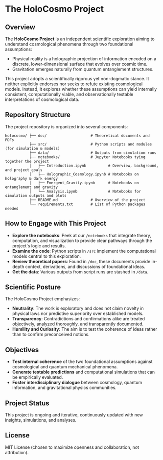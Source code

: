 # The HoloCosmo Project

## Overview

The **HoloCosmo Project** is an independent scientific exploration aiming to understand cosmological phenomena through two foundational assumptions:

- Physical reality is a holographic projection of information encoded on a discrete, lower-dimensional surface that evolves over cosmic time.
- Gravitation emerges naturally from quantum entanglement structures.

This project adopts a scientifically rigorous yet non-dogmatic stance. It neither explicitly endorses nor seeks to refute existing cosmological models. Instead, it explores whether these assumptions can yield internally consistent, computationally viable, and observationally testable interpretations of cosmological data.

## Repository Structure

The project repository is organized into several components:

```
holocosmo/ ├── doc/                    # Theoretical documents and PDFs
           ├── src/                    # Python scripts and modules (for simulation & models)
           ├── data/                   # Outputs from simulation runs
           ├── notebooks/              # Jupyter Notebooks tying together the project
           │   ├── Introduction.ipynb          # Overview, background, and project goals
           │   ├── Holographic_Cosmology.ipynb # Notebooks on holography & dark energy
           │   ├── Emergent_Gravity.ipynb      # Notebooks on entanglement and gravity
           │   └── Analysis.ipynb              # Notebooks for simulation outputs and plots
           ├── README.md               # Overview of the project
           └── requirements.txt        # List of Python packages needed
```

## How to Engage with This Project

- **Explore the notebooks**: Peek at our `/notebooks` that integrate theory, computation, and visualization to provide clear pathways through the project's logic and results.
- **Examine the code**: Python scripts in `/src` implement the computational models central to this exploration.
- **Review theoretical papers**: Found in `/doc`, these documents provide in-depth context, derivations, and discussions of foundational ideas.
- **Get the data**: Various outputs from script runs are stashed in `/data`.

## Scientific Posture

The HoloCosmo Project emphasizes:

- **Neutrality**: The work is exploratory and does not claim novelty in physical laws nor predictive superiority over established models.
- **Transparency**: Contradictions and confirmations alike are treated objectively, analyzed thoroughly, and transparently documented.
- **Humility and Curiosity**: The aim is to test the coherence of ideas rather than to confirm preconceived notions.

## Objectives

- **Test internal coherence** of the two foundational assumptions against cosmological and quantum mechanical phenomena.
- **Generate testable predictions** and computational simulations that can be empirically evaluated.
- **Foster interdisciplinary dialogue** between cosmology, quantum information, and gravitational physics communities.

## Project Status

This project is ongoing and iterative, continuously updated with new insights, simulations, and analyses.

## License

MIT License (chosen to maximize openness and collaboration, not attribution).